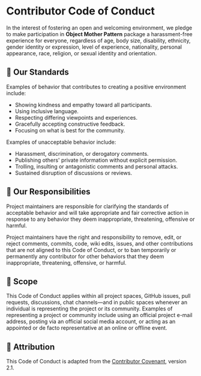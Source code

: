 # Contributor Code of Conduct

In the interest of fostering an open and welcoming environment, we pledge to make participation in **Object Mother Pattern** package a harassment-free experience for everyone, regardless of age, body size, disability, ethnicity, gender identity or expression, level of experience, nationality, personal appearance, race, religion, or sexual identity and orientation.

## 🧭 Our Standards

Examples of behavior that contributes to creating a positive environment include:

- Showing kindness and empathy toward all participants.
- Using inclusive language.
- Respecting differing viewpoints and experiences.
- Gracefully accepting constructive feedback.
- Focusing on what is best for the community.

Examples of unacceptable behavior include:

- Harassment, discrimination, or derogatory comments.
- Publishing others' private information without explicit permission.
- Trolling, insulting or antagonistic comments and personal attacks.
- Sustained disruption of discussions or reviews.

## 🤝 Our Responsibilities

Project maintainers are responsible for clarifying the standards of acceptable behavior and will take appropriate and fair corrective action in response to any behavior they deem inappropriate, threatening, offensive or harmful.

Project maintainers have the right and responsibility to remove, edit, or reject comments, commits, code, wiki edits, issues, and other contributions that are not aligned to this Code of Conduct, or to ban temporarily or permanently any contributor for other behaviors that they deem inappropriate, threatening, offensive, or harmful.

## 📍 Scope

This Code of Conduct applies within all project spaces, GitHub issues, pull requests, discussions, chat channels—and in public spaces whenever an individual is representing the project or its community. Examples of representing a project or community include using an official project e-mail address, posting via an official social media account, or acting as an appointed or de facto representative at an online or offline event.

## 📜 Attribution

This Code of Conduct is adapted from the [Contributor Covenant](https://www.contributor-covenant.org), version 2.1.
